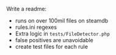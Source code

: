
Write a readme:
- runs on over 100mil files on steamdb
- rules.ini regexes
- Extra logic in `tests/FileDetector.php`
- false positives are unavoidable
- create test files for each rule
